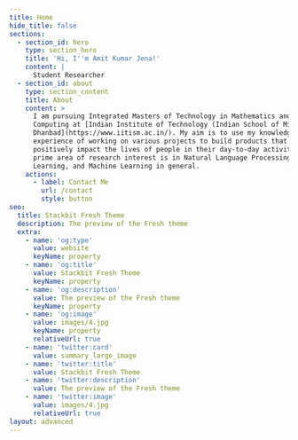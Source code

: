 ```yaml
---
title: Home
hide_title: false
sections:
  - section_id: hero
    type: section_hero
    title: 'Hi, I''m Amit Kumar Jena!'
    content: |
      Student Researcher
  - section_id: about
    type: section_content
    title: About
    content: >
      I am pursuing Integrated Masters of Technology in Mathematics and
      Computing at [Indian Institute of Technology (Indian School of Mines)
      Dhanbad](https://www.iitism.ac.in/). My aim is to use my knowledge and
      experience of working on various projects to build products that can
      positively impact the lives of people in their day-to-day activities. My
      prime area of research interest is in Natural Language Processing, Deep
      Learning, and Machine Learning in general.
    actions:
      - label: Contact Me
        url: /contact
        style: button
seo:
  title: Stackbit Fresh Theme
  description: The preview of the Fresh theme
  extra:
    - name: 'og:type'
      value: website
      keyName: property
    - name: 'og:title'
      value: Stackbit Fresh Theme
      keyName: property
    - name: 'og:description'
      value: The preview of the Fresh theme
      keyName: property
    - name: 'og:image'
      value: images/4.jpg
      keyName: property
      relativeUrl: true
    - name: 'twitter:card'
      value: summary_large_image
    - name: 'twitter:title'
      value: Stackbit Fresh Theme
    - name: 'twitter:description'
      value: The preview of the Fresh theme
    - name: 'twitter:image'
      value: images/4.jpg
      relativeUrl: true
layout: advanced
---
```

